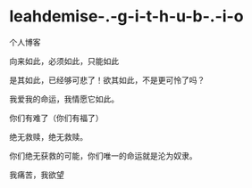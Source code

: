 # leahdemise-.-g-i-t-h-u-b-.-i-o
个人博客

向来如此，必须如此，只能如此

是其如此，已经够可悲了！欲其如此，不是更可怜了吗？

我爱我的命运，我情愿它如此。

你们有难了（你们有福了）

绝无救赎，绝无救赎。

你们绝无获救的可能，你们唯一的命运就是沦为奴隶。

我痛苦，我欲望
